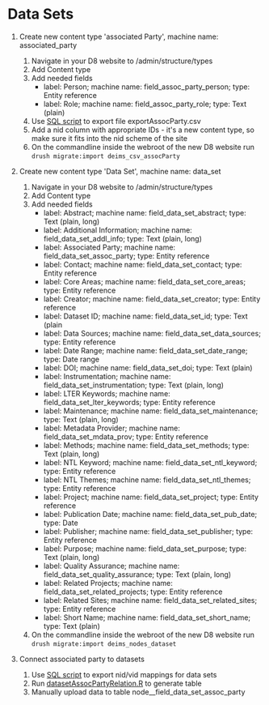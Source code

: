# Data Sets

1. Create new content type 'associated Party', machine name: associated_party
    1. Navigate in your D8 website to /admin/structure/types
    1. Add Content type
    1. Add needed fields 
    	* label: Person; machine name: field_assoc_party_person; type: Entity reference 	
    	* label: Role; machine name: field_assoc_party_role; type: Text (plain)
    1. Use [SQL script](https://github.com/lter/Deims7-8-Migration/blob/master/SQLexport_queries/exportAssocParty.sql) to export file exportAssocParty.csv
    1. Add a nid column with appropriate IDs - it's a new content type, so make sure it fits into the nid scheme of the site
    1. On the commandline inside the webroot of the new D8 website run `drush migrate:import deims_csv_assocParty`

1. Create new content type 'Data Set', machine name: data_set
    1. Navigate in your D8 website to /admin/structure/types
    1. Add Content type
    1. Add needed fields 
    	* label: Abstract; machine name: field_data_set_abstract; type: Text (plain, long)
    	* label: Additional Information; machine name: field_data_set_addl_info; type: Text (plain, long)
    	* label: Associated Party; machine name: field_data_set_assoc_party; type: Entity reference
    	* label: Contact; machine name: field_data_set_contact; type: Entity reference
    	* label: Core Areas; machine name: field_data_set_core_areas; type: Entity reference
    	* label: Creator; machine name: field_data_set_creator; type: Entity reference
    	* label: Dataset ID; machine name: field_data_set_id; type: Text (plain
    	* label: Data Sources; machine name: field_data_set_data_sources; type: Entity reference
    	* label: Date Range; machine name: field_data_set_date_range; type: Date range 
    	* label: DOI; machine name: field_data_set_doi; type: Text (plain)
    	* label: Instrumentation; machine name: field_data_set_instrumentation; type: Text (plain, long)
    	* label: LTER Keywords; machine name: field_data_set_lter_keywords; type: Entity reference
    	* label: Maintenance; machine name: field_data_set_maintenance; type: Text (plain, long)
    	* label: Metadata Provider; machine name: field_data_set_mdata_prov; type: Entity reference
    	* label: Methods; machine name: field_data_set_methods; type: Text (plain, long)
    	* label: NTL Keyword; machine name: field_data_set_ntl_keyword; type: Entity reference
    	* label: NTL Themes; machine name: field_data_set_ntl_themes; type: Entity reference
    	* label: Project; machine name: field_data_set_project; type: Entity reference
    	* label: Publication Date; machine name: field_data_set_pub_date; type: Date
    	* label: Publisher; machine name: field_data_set_publisher; type: Entity reference
    	* label: Purpose; machine name: field_data_set_purpose; type: Text (plain, long)
    	* label: Quality Assurance; machine name: field_data_set_quality_assurance; type: Text (plain, long)
    	* label: Related Projects; machine name: field_data_set_related_projects; type: Entity reference
    	* label: Related Sites; machine name: field_data_set_related_sites; type: Entity reference
    	* label: Short Name; machine name: field_data_set_short_name; type: Text (plain)
    1. On the commandline inside the webroot of the new D8 website run `drush migrate:import deims_nodes_dataset` 
    
1. Connect associated party to datasets
	1. Use [SQL script](https://github.com/lter/Deims7-8-Migration/blob/master/SQLexport_queries/exportDatasetIDs.sql) to export nid/vid mappings for data sets
	1. Run [datasetAssocPartyRelation.R](https://github.com/lter/Deims7-8-Migration/blob/master/R%20scripts/datasetAssocPartyRelation.R) to generate table
	1. Manually upload data to table node__field_data_set_assoc_party 
